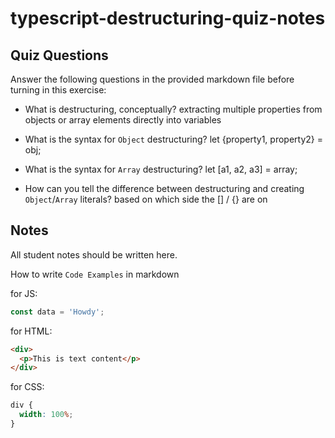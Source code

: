 # typescript-destructuring-quiz-notes

## Quiz Questions

Answer the following questions in the provided markdown file before turning in this exercise:

- What is destructuring, conceptually?
  extracting multiple properties from objects or array elements directly into variables

- What is the syntax for `Object` destructuring?
  let {property1, property2} = obj;

- What is the syntax for `Array` destructuring?
  let [a1, a2, a3] = array;

- How can you tell the difference between destructuring and creating `Object`/`Array` literals?
  based on which side the [] / {} are on

## Notes

All student notes should be written here.

How to write `Code Examples` in markdown

for JS:

```javascript
const data = 'Howdy';
```

for HTML:

```html
<div>
  <p>This is text content</p>
</div>
```

for CSS:

```css
div {
  width: 100%;
}
```
